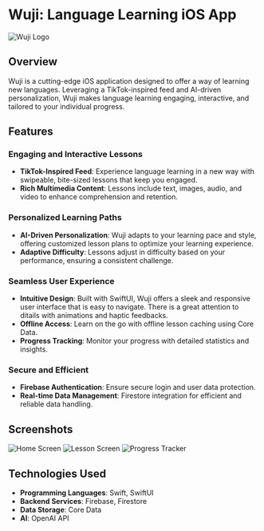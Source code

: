# Wuji: Language Learning iOS App

![Wuji Logo](link-to-your-logo-image)

## Overview

Wuji is a cutting-edge iOS application designed to offer a way of learning new languages. Leveraging a TikTok-inspired feed and AI-driven personalization, Wuji makes language learning engaging, interactive, and tailored to your individual progress.

## Features

### Engaging and Interactive Lessons

- **TikTok-Inspired Feed**: Experience language learning in a new way with swipeable, bite-sized lessons that keep you engaged.
- **Rich Multimedia Content**: Lessons include text, images, audio, and video to enhance comprehension and retention.

### Personalized Learning Paths

- **AI-Driven Personalization**: Wuji adapts to your learning pace and style, offering customized lesson plans to optimize your learning experience.
- **Adaptive Difficulty**: Lessons adjust in difficulty based on your performance, ensuring a consistent challenge.

### Seamless User Experience

- **Intuitive Design**: Built with SwiftUI, Wuji offers a sleek and responsive user interface that is easy to navigate. There is a great attention to ditails with animations and haptic feedbacks.
- **Offline Access**: Learn on the go with offline lesson caching using Core Data.
- **Progress Tracking**: Monitor your progress with detailed statistics and insights.

### Secure and Efficient

- **Firebase Authentication**: Ensure secure login and user data protection.
- **Real-time Data Management**: Firestore integration for efficient and reliable data handling.

## Screenshots

![Home Screen](link-to-screenshot1)
![Lesson Screen](link-to-screenshot2)
![Progress Tracker](link-to-screenshot3)

## Technologies Used

- **Programming Languages**: Swift, SwiftUI
- **Backend Services**: Firebase, Firestore
- **Data Storage**: Core Data
- **AI**: OpenAI API
